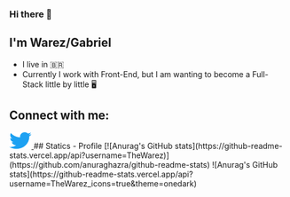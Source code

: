 ### Hi there 👏
## I'm Warez/Gabriel
- I live in :brazil:
- Currently I work with Front-End, but I am wanting to become a Full-Stack little by little 🖥️
## Connect with me:
<a href="https://twitter.com/WarezThe">
  <img height="30" width="40" src="https://raw.githubusercontent.com/devicons/devicon/master/icons/twitter/twitter-original.svg">
</a>
## Statics - Profile 
[![Anurag's GitHub stats](https://github-readme-stats.vercel.app/api?username=TheWarez)](https://github.com/anuraghazra/github-readme-stats)
![Anurag's GitHub stats](https://github-readme-stats.vercel.app/api?username=TheWarez_icons=true&theme=onedark)
